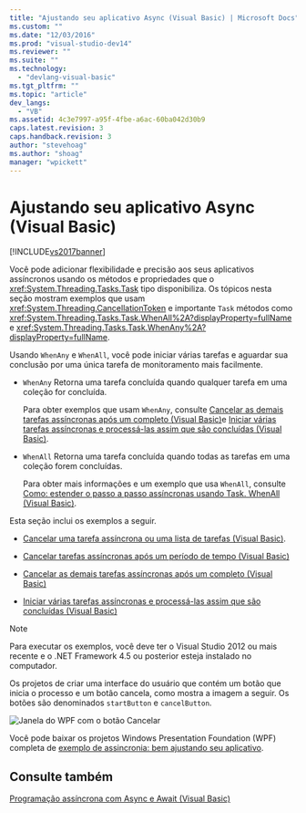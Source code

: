 ```yaml
---
title: "Ajustando seu aplicativo Async (Visual Basic) | Microsoft Docs"
ms.custom: ""
ms.date: "12/03/2016"
ms.prod: "visual-studio-dev14"
ms.reviewer: ""
ms.suite: ""
ms.technology: 
  - "devlang-visual-basic"
ms.tgt_pltfrm: ""
ms.topic: "article"
dev_langs: 
  - "VB"
ms.assetid: 4c3e7997-a95f-4fbe-a6ac-60ba042d30b9
caps.latest.revision: 3
caps.handback.revision: 3
author: "stevehoag"
ms.author: "shoag"
manager: "wpickett"
---
```

# Ajustando seu aplicativo Async (Visual Basic)
[!INCLUDE[vs2017banner](../../../../csharp/includes/vs2017banner.md)]

Você pode adicionar flexibilidade e precisão aos seus aplicativos assíncronos usando os métodos e propriedades que o <xref:System.Threading.Tasks.Task> tipo disponibiliza. Os tópicos nesta seção mostram exemplos que usam <xref:System.Threading.CancellationToken> e importante `Task` métodos como <xref:System.Threading.Tasks.Task.WhenAll%2A?displayProperty=fullName> e <xref:System.Threading.Tasks.Task.WhenAny%2A?displayProperty=fullName>.  
  
 Usando `WhenAny` e `WhenAll`, você pode iniciar várias tarefas e aguardar sua conclusão por uma única tarefa de monitoramento mais facilmente.  
  
-   `WhenAny` Retorna uma tarefa concluída quando qualquer tarefa em uma coleção for concluída.  
  
     Para obter exemplos que usam `WhenAny`, consulte  [Cancelar as demais tarefas assíncronas após um completo \(Visual Basic\)](../../../../visual-basic/programming-guide/concepts/async/cancel-remaining-async-tasks-after-one-is-complete.md)e [Iniciar várias tarefas assíncronas e processá\-las assim que são concluídas \(Visual Basic\)](../../../../visual-basic/programming-guide/concepts/async/start-multiple-async-tasks-and-process-them-as-they-complete.md).  
  
-   `WhenAll` Retorna uma tarefa concluída quando todas as tarefas em uma coleção forem concluídas.  
  
     Para obter mais informações e um exemplo que usa `WhenAll`, consulte [Como: estender o passo a passo assíncronas usando Task. WhenAll \(Visual Basic\)](../../../../visual-basic/programming-guide/concepts/async/how-to-extend-the-async-walkthrough-by-using-task-whenall.md).  
  
 Esta seção inclui os exemplos a seguir.  
  
-   [Cancelar uma tarefa assíncrona ou uma lista de tarefas \(Visual Basic\)](../../../../visual-basic/programming-guide/concepts/async/cancel-an-async-task-or-a-list-of-tasks.md).  
  
-   [Cancelar tarefas assíncronas após um período de tempo \(Visual Basic\)](../../../../visual-basic/programming-guide/concepts/async/cancel-async-tasks-after-a-period-of-time.md)  
  
-   [Cancelar as demais tarefas assíncronas após um completo \(Visual Basic\)](../../../../visual-basic/programming-guide/concepts/async/cancel-remaining-async-tasks-after-one-is-complete.md)  
  
-   [Iniciar várias tarefas assíncronas e processá\-las assim que são concluídas \(Visual Basic\)](../../../../visual-basic/programming-guide/concepts/async/start-multiple-async-tasks-and-process-them-as-they-complete.md)  
  
> [!NOTE]
>  Para executar os exemplos, você deve ter o Visual Studio 2012 ou mais recente e o .NET Framework 4.5 ou posterior esteja instalado no computador.  
  
 Os projetos de criar uma interface do usuário que contém um botão que inicia o processo e um botão cancela, como mostra a imagem a seguir. Os botões são denominados `startButton` e `cancelButton`.  
  
 ![Janela do WPF com o botão Cancelar](../../../../csharp/programming-guide/concepts/async/media/cancellation.png "Cancellation")  
  
 Você pode baixar os projetos Windows Presentation Foundation \(WPF\) completa de [exemplo de assincronia: bem ajustando seu aplicativo](http://go.microsoft.com/fwlink/?LinkId=255046).  
  
## Consulte também  
 [Programação assíncrona com Async e Await \(Visual Basic\)](../../../../visual-basic/programming-guide/concepts/async/asynchronous-programming-with-async-and-await.md)